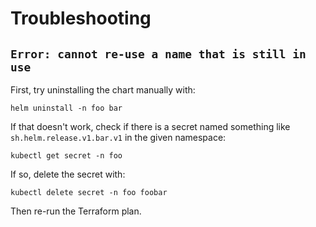 # Troubleshooting

## `Error: cannot re-use a name that is still in use`

First, try uninstalling the chart manually with:

```
helm uninstall -n foo bar
```

If that doesn't work, check if there is a secret named something like `sh.helm.release.v1.bar.v1` in the given namespace:

```
kubectl get secret -n foo
```

If so, delete the secret with:

```
kubectl delete secret -n foo foobar
```

Then re-run the Terraform plan.
